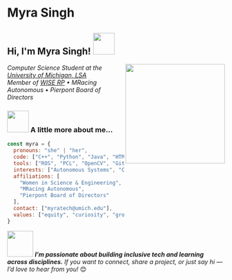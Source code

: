 # Myra Singh
<h2>Hi, I'm Myra Singh! <img src="https://media.giphy.com/media/mGcNjsfWAjY5AEZNw6/giphy.gif" width="50"></h2> 
<img align='right' src="https://media.giphy.com/media/ieyl9zmCjO4b4t6qoY/giphy.gif" width="230"> 
<p><em>Computer Science Student at the <a href="https://lsa.umich.edu">University of Michigan, LSA</a> 
  <br>Member of <a href="https://wise.umich.edu">WISE RP</a> • MRacing Autonomous • Pierpont Board of Directors</em></p>

### <img src="https://media.giphy.com/media/VgCDAzcKvsR6OM0uWg/giphy.gif" width="50"> A little more about me...

```javascript
const myra = {
  pronouns: "she" | "her",
  code: ["C++", "Python", "Java", "HTML/CSS", "JavaScript"],
  tools: ["ROS", "PCL", "OpenCV", "Git", "Notion", "Figma"],
  interests: ["Autonomous Systems", "Computer Vision", "Human-Centered Design", "Digital Justice"],
  affiliations: [
    "Women in Science & Engineering",
    "MRacing Autonomous",
    "Pierpont Board of Directors"
  ],
  contact: ["myratech@umich.edu"],
  values: ["equity", "curiosity", "growth", "grace", "grit"]
}
```
<img src="https://media.giphy.com/media/LnQjpWaON8nhr21vNW/giphy.gif" width="60"> <em><b>I’m passionate about building inclusive tech and learning across disciplines.</b> If you want to connect, share a project, or just say hi — I’d love to hear from you!</em> 😊
